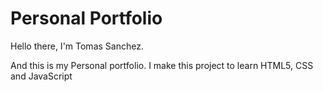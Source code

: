 # Personal Portfolio

Hello there, I'm Tomas Sanchez.

And this is my Personal portfolio. I make this project to learn HTML5, CSS and JavaScript
